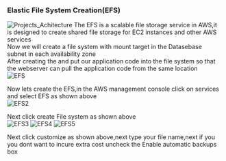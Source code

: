 ### Elastic File System Creation(EFS)
![Projects_Achitecture](https://github.com/AdventureLouis/Host-a-wordpress-website-in-AWS/assets/161846069/fd7ea12a-7f50-48da-8ca3-c14ab78da092)
The EFS is a scalable file storage service in AWS,it is designed to create shared file storage for EC2 instances and other AWS services
<br>
Now we will create a file system with mount target in the Datasebase subnet in each availability zone
<br>
After creating the and put our application code into the file system so that the webserver can pull the application code from the same location
<br>
![EFS](https://github.com/AdventureLouis/Host-a-wordpress-website-in-AWS/assets/161846069/05789778-01c0-4aab-bb5b-a0daf612232d)

Now lets create the EFS,in the AWS management console click on services and select EFS as shown above
<br>
![EFS2](https://github.com/AdventureLouis/Host-a-wordpress-website-in-AWS/assets/161846069/8165515e-0760-4f8f-9963-d742ffcb2f9f)

Next click create File system as shown above
<br>
![EFS3](https://github.com/AdventureLouis/Host-a-wordpress-website-in-AWS/assets/161846069/231e9732-c54a-42bb-9319-4bf48e40292f)
![EFS4](https://github.com/AdventureLouis/Host-a-wordpress-website-in-AWS/assets/161846069/a8dfc4e6-8114-4fcd-90dc-d262d48474da)
![EFS5](https://github.com/AdventureLouis/Host-a-wordpress-website-in-AWS/assets/161846069/fd0d0159-e42f-419f-a92c-d94fdf24d060)


Next click customize as shown above,next type your file name,next if you you dont want to incure extra cost uncheck the Enable automatic backups box
